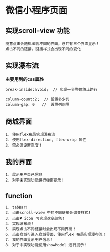 # 微信小程序页面

## 实现scroll-view 功能
    
    随意点击会随机出现不同的界面，总共有三个界面显示！
    点击不同的链接，链接样式会出现不同的变化


## 实现瀑布流

**主要用到的css属性**


    break-inside:avoid;  // 实现一个整体防止跨行

    column-count:2;  // 设置多少列
    column-gap: 0   //  设置列间隔


## 商城界面

    1. 使用flex布局实现瀑布流
    2. 使用flex-direction, flex-wrap 属性
    3. 需必须设置高度！

## 我的界面

    1. 展示用户自己信息
    2. 对于未实现功能进行弹窗提示!

## function

    1. tabBar!
    2. 点击scroll-view 中的不同链接会改变样式!
    3. 点击♥ icon 可实现改变颜色！
    4. 实现瀑布流！
    5. 实现点击不同链接时会出现不同界面！
    6. 点击商城可进入商城界面，使用flex 布局实现瀑布流！
    7. 我的界面显示用户信息！
    8. 对于未实现功能使用showModel 进行提示！